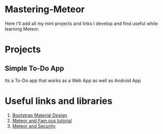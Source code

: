 # Mastering-Meteor
Here I'll add all my mini projects and links I develop and find useful while learning Meteor.

# Projects

## Simple To-Do App
Its a To-Do app that works as a Web App as well as Android App

# Useful links and libraries

1. [Bootstrap Material Design](https://atmospherejs.com/fezvrasta/bootstrap-material-design)
2. [Meteor and Fam.ous tutorial](http://www.tutas-labs.com/famous-and-meteor-integration-course-overview/)
3. [Meteor and Security](https://www.discovermeteor.com/blog/meteor-and-security/)
